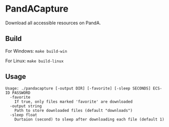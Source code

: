 # PandACapture

Download all accessible resources on PandA.

## Build

For Windows: `make build-win`

For Linux: `make build-linux`

## Usage

```
Usage: ./pandacapture [-output DIR] [-favorite] [-sleep SECONDS] ECS-ID PASSWORD
  -favorite
  	If true, only files marked 'favorite' are downloaded
  -output string
  	Path to store downloaded files (default "downloads")
  -sleep float
  	Durtaion (second) to sleep after downloading each file (default 1)
```
